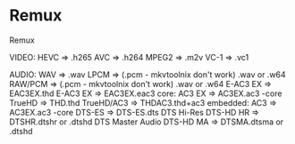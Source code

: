 # Remux
Remux

VIDEO:
HEVC => .h265
AVC => .h264
MPEG2 => .m2v
VC-1 => .vc1

AUDIO:
WAV => .wav
LPCM => (.pcm - mkvtoolnix don't work) .wav or .w64
RAW/PCM => (.pcm - mkvtoolnix don't work) .wav or .w64
E-AC3 EX =>  EAC3EX.thd
E-AC3 EX =>  EAC3EX.eac3
core: AC3 EX => AC3EX.ac3 -core
TrueHD => THD.thd
TrueHD/AC3 => THDAC3.thd+ac3
embedded: AC3 => AC3EX.ac3 -core
DTS-ES => DTS-ES.dts
DTS Hi-Res DTS-HD HR => DTSHR.dtshr or .dtshd
DTS Master Audio DTS-HD MA => DTSMA.dtsma or .dtshd
